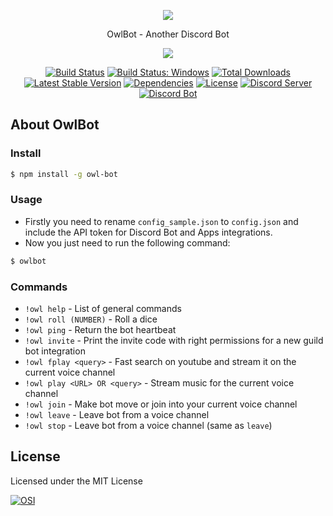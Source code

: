 <p align="center"><img src="https://raw.githubusercontent.com/ljmf00/owlbot/master/logo.jpg"></p>
<p align="center">OwlBot - Another Discord Bot</p>

<p align="center"><a href="https://www.npmjs.com/package/owl-bot"><img src="https://nodei.co/npm/owl-bot.png?downloads=true&downloadRank=true"></a></p>
<p align="center">
<a href="https://travis-ci.org/ljmf00/owlbot"><img src="https://travis-ci.org/ljmf00/owlbot.svg" alt="Build Status"></a>
<a href="https://ci.appveyor.com/project/ljmf00/owlbot/"><img src="https://ci.appveyor.com/api/projects/status/div2rjw6408heeil?svg=true" alt="Build Status: Windows"></a>
<a href="https://www.npmjs.com/package/owl-bot"><img src="https://img.shields.io/npm/dt/owl-bot.svg" alt="Total Downloads"></a>
<a href="https://www.npmjs.com/package/owl-bot"><img src="https://img.shields.io/npm/v/owl-bot.svg" alt="Latest Stable Version"></a>
<a href="https://david-dm.org/ljmf00/owlbot"><img src="https://david-dm.org/ljmf00/owlbot/status.svg" alt="Dependencies"></a>
<a href="https://opensource.org/licenses/MIT"><img src="https://img.shields.io/badge/license-MIT-lightgrey.svg" alt="License"></a>
<a href="https://discord.gg/Jwp25Ta"><img src="https://discordapp.com/api/guilds/270636444723183628/embed.png" alt="Discord Server"></a>
<a href="https://discordapp.com/oauth2/authorize?client_id=326002799383150602&scope=bot&permissions=11328"><img src="https://img.shields.io/badge/discord-bot-blue.svg" alt="Discord Bot"></a>

</p>

## About OwlBot

### Install
```sh
$ npm install -g owl-bot
```

### Usage
- Firstly you need to rename `config_sample.json` to `config.json` and include the API token for Discord Bot and Apps integrations.
- Now you just need to run the following command:
```sh
$ owlbot
```

### Commands
  - `!owl help` - List of general commands
  - `!owl roll (NUMBER)` - Roll a dice
  - `!owl ping` - Return the bot heartbeat
  - `!owl invite` - Print the invite code with right permissions for a new guild bot integration
  - `!owl fplay <query>` - Fast search on youtube and stream it on the current voice channel
  - `!owl play <URL> OR <query>` - Stream music for the current voice channel
  - `!owl join` - Make bot move or join into your current voice channel
  - `!owl leave` - Leave bot from a voice channel
  - `!owl stop` - Leave bot from a voice channel (same as `leave`)

## License
Licensed under the MIT License

[![OSI](https://opensource.org/files/osi_logo_100X133_90ppi_0.png "Open Source Initiative")](https://opensource.org/)
